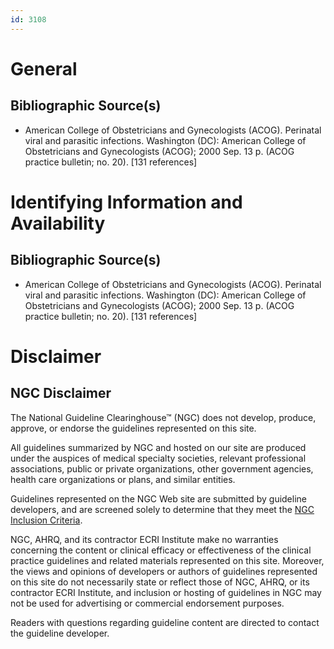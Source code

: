 ```yaml
---
id: 3108
---
```


# General

## Bibliographic Source(s)

- American College of Obstetricians and Gynecologists (ACOG). Perinatal viral and parasitic infections. Washington (DC): American College of Obstetricians and Gynecologists (ACOG); 2000 Sep. 13 p. (ACOG practice bulletin; no. 20). [131 references]

# Identifying Information and Availability

## Bibliographic Source(s)

- American College of Obstetricians and Gynecologists (ACOG). Perinatal viral and parasitic infections. Washington (DC): American College of Obstetricians and Gynecologists (ACOG); 2000 Sep. 13 p. (ACOG practice bulletin; no. 20). [131 references]

# Disclaimer

## NGC Disclaimer

The National Guideline Clearinghouse™ (NGC) does not develop, produce, approve, or endorse the guidelines represented on this site.

All guidelines summarized by NGC and hosted on our site are produced under the auspices of medical specialty societies, relevant professional associations, public or private organizations, other government agencies, health care organizations or plans, and similar entities.

Guidelines represented on the NGC Web site are submitted by guideline developers, and are screened solely to determine that they meet the [NGC Inclusion Criteria](/help-and-about/summaries/inclusion-criteria).

NGC, AHRQ, and its contractor ECRI Institute make no warranties concerning the content or clinical efficacy or effectiveness of the clinical practice guidelines and related materials represented on this site. Moreover, the views and opinions of developers or authors of guidelines represented on this site do not necessarily state or reflect those of NGC, AHRQ, or its contractor ECRI Institute, and inclusion or hosting of guidelines in NGC may not be used for advertising or commercial endorsement purposes.

Readers with questions regarding guideline content are directed to contact the guideline developer.

